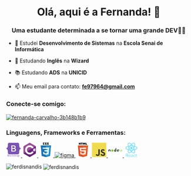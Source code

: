 <h1 align="center">Olá, aqui é a Fernanda! 👋</h1>
<h3 align="center">Uma estudante determinada a se tornar uma grande DEV👩‍💻</h3>

- 🌱 Estudei **Desenvolvimento de Sistemas** na **Escola Senai de Informática**

- 💬 Estudando **Inglês** na **Wizard**

- 📚 Estudando **ADS** na **UNICID**

- 📫 Meu email para contato: **fe97964@gmail.com**

<h3 align="left">Conecte-se comigo:</h3>
<p align="left">
<a href="https://linkedin.com/in/fernanda-carvalho-3b148b1b9" target="blank"><img align="center" src="https://raw.githubusercontent.com/rahuldkjain/github-profile-readme-generator/master/src/images/icons/Social/linked-in-alt.svg" alt="fernanda-carvalho-3b148b1b9" height="30" width="40" /></a>

<h3 align="left">Linguagens, Frameworks e Ferramentas: </h3>
<p align="left"> <a href="https://getbootstrap.com" target="_blank"> <img src="https://raw.githubusercontent.com/devicons/devicon/master/icons/bootstrap/bootstrap-plain-wordmark.svg" alt="bootstrap" width="40" height="40"/> </a> <a href="https://www.w3schools.com/cs/" target="_blank"> <img src="https://raw.githubusercontent.com/devicons/devicon/master/icons/csharp/csharp-original.svg" alt="csharp" width="40" height="40"/> </a> <a href="https://www.w3schools.com/css/" target="_blank"> <img src="https://raw.githubusercontent.com/devicons/devicon/master/icons/css3/css3-original-wordmark.svg" alt="css3" width="40" height="40"/> </a> <a href="https://www.figma.com/" target="_blank"> <img src="https://www.vectorlogo.zone/logos/figma/figma-icon.svg" alt="figma" width="40" height="40"/> </a> <a href="https://www.w3.org/html/" target="_blank"> <img src="https://raw.githubusercontent.com/devicons/devicon/master/icons/html5/html5-original-wordmark.svg" alt="html5" width="40" height="40"/> </a> <a href="https://developer.mozilla.org/en-US/docs/Web/JavaScript" target="_blank"> <img src="https://raw.githubusercontent.com/devicons/devicon/master/icons/javascript/javascript-original.svg" alt="javascript" width="40" height="40"/> </a> <a href="https://nodejs.org" target="_blank"> <img src="https://raw.githubusercontent.com/devicons/devicon/master/icons/nodejs/nodejs-original-wordmark.svg" alt="nodejs" width="40" height="40"/> </a> <a href="https://reactjs.org/" target="_blank"> <img src="https://raw.githubusercontent.com/devicons/devicon/master/icons/react/react-original-wordmark.svg" alt="react" width="40" height="40"/> </a> </p>

<p><img align="left" src="https://github-readme-stats.vercel.app/api/top-langs?username=ferdisnandis&show_icons=true&theme=dracula&locale=en&layout=compact" alt="ferdisnandis" /></p>

<p>&nbsp;<img align="center" src="https://github-readme-stats.vercel.app/api?username=ferdisnandis&show_icons=true&theme=dracula&locale=en" alt="ferdisnandis" /></p>
